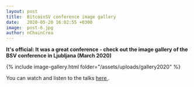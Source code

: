 ```yaml
---
layout: post
title:  BitcoinSV conference image gallery
date:   2020-05-20 16:02:55 +0300
image:  post-6.jpg
author: nChainCrea
---
```

**It's official: It was a great conference - check out the image gallery of the BSV conference in Ljubljana (March 2020)**

<div class="space-50"></div>
<div class="space-50"></div>

{% include image-gallery.html folder="/assets/uploads/gallery2020" %}

You can watch and listen to the talks [ here ]({{site.baseurl}}/2020/05/15/bitcoinsv-conference-talks/ "BitcoinSV").




